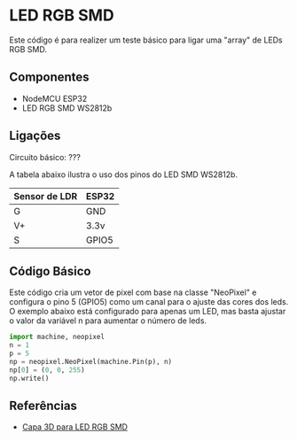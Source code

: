 # LED RGB SMD

Este código é para realizer um teste básico para ligar uma "array" de LEDs RGB SMD.  

## Componentes 
* NodeMCU ESP32 
* LED RGB SMD WS2812b 

## Ligações 

Circuito básico: ???

 
A tabela abaixo ilustra o uso dos pinos do LED SMD WS2812b. 

| Sensor de LDR | ESP32 |
| --------------- | --------------- | 
| G  | GND  | 
| V+ | 3.3v | 
| S  | GPIO5 | 

## Código Básico 

Este código cria um vetor de pixel com base na classe "NeoPixel" e configura o pino 5 (GPIO5) como um canal para o ajuste das cores dos leds. O exemplo abaixo está configurado para apenas um LED, mas basta ajustar o valor da variável n para aumentar o número de leds.   

```python 
import machine, neopixel
n = 1
p = 5
np = neopixel.NeoPixel(machine.Pin(p), n)
np[0] = (0, 0, 255)
np.write()
```
 
## Referências 
* [Capa 3D para LED RGB SMD](https://youtu.be/36GOA4zXLVs)
